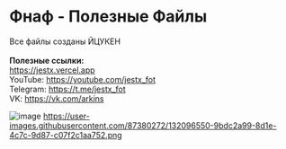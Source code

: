 # Фнаф - Полезные Файлы
Все файлы созданы ЙЦУКЕН
<br><br>
**Полезные ссылки:**
<br>
https://jestx.vercel.app
<br>
YouTube: https://youtube.com/jestx_fot
<br>
Telegram: https://t.me/jestx_fot
<br>
VK: https://vk.com/arkins

![image](https://user-images.githubusercontent.com/87380272/133677708-b32e7cc9-92ee-4cab-b502-69282fc8402a.png)
https://user-images.githubusercontent.com/87380272/132096550-9bdc2a99-8d1e-4c7c-9d87-c07f2c1aa752.png
